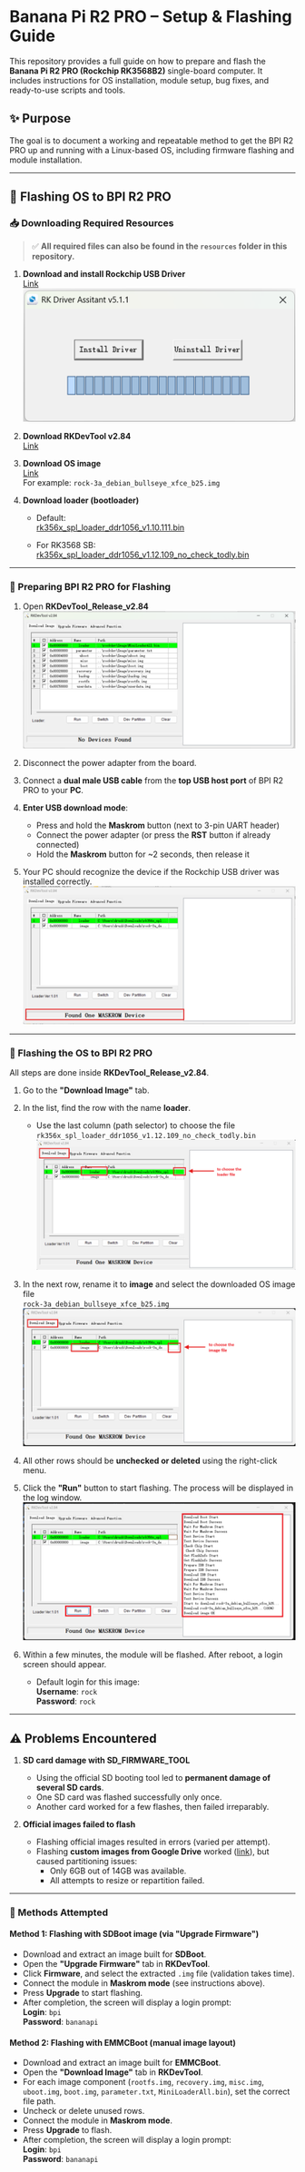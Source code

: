 # Banana Pi R2 PRO – Setup & Flashing Guide

This repository provides a full guide on how to prepare and flash the **Banana Pi R2 PRO (Rockchip RK3568B2)** single-board computer. It includes instructions for OS installation, module setup, bug fixes, and ready-to-use scripts and tools.

## ✨ Purpose

The goal is to document a working and repeatable method to get the BPI R2 PRO up and running with a Linux-based OS, including firmware flashing and module installation.

---

## 🚀 Flashing OS to BPI R2 PRO

### 📥 Downloading Required Resources

> ✅ **All required files can also be found in the `resources` folder in this repository.**

1. **Download and install Rockchip USB Driver**  
   [Link](https://download.banana-pi.dev/d/ca025d76afd448aabc63/files/?p=%2FTools%2Fimage_download_tools%2FDriverAssitant_v5.11.zip)  
   ![Install USB Driver](img/usb_driver_install.png)

2. **Download RKDevTool v2.84**  
   [Link](https://download.banana-pi.dev/d/ca025d76afd448aabc63/files/?p=%2FTools%2Fimage_download_tools%2FUpdate-EMMC-Tools.zip)

3. **Download OS image**  
   [Link](https://github.com/radxa-build/rock-3a/releases/)  
   For example: `rock-3a_debian_bullseye_xfce_b25.img`

4. **Download loader (bootloader)**  
   - Default:  
     [rk356x_spl_loader_ddr1056_v1.10.111.bin](https://dl.radxa.com/rock3/images/loader/rk356x_spl_loader_ddr1056_v1.06.110.bin)

   - For RK3568 SB:  
     [rk356x_spl_loader_ddr1056_v1.12.109_no_check_todly.bin](https://dl.radxa.com/rock3/images/loader/rk356x_spl_loader_ddr1056_v1.12.109_no_check_todly.bin)

---

### 🔌 Preparing BPI R2 PRO for Flashing

1. Open **RKDevTool_Release_v2.84**  
   ![Open RKDevTool](img/open_rkdevtool.png)

2. Disconnect the power adapter from the board.

3. Connect a **dual male USB cable** from the **top USB host port** of BPI R2 PRO to your **PC**.

4. **Enter USB download mode**:
   - Press and hold the **Maskrom** button (next to 3-pin UART header)
   - Connect the power adapter (or press the **RST** button if already connected)
   - Hold the **Maskrom** button for ~2 seconds, then release it

5. Your PC should recognize the device if the Rockchip USB driver was installed correctly.  
   ![Detected module](img/detect_mudule_maskrom.png)

---

### 💾 Flashing the OS to BPI R2 PRO

All steps are done inside **RKDevTool_Release_v2.84**.

1. Go to the **"Download Image"** tab.

2. In the list, find the row with the name **loader**.  
   - Use the last column (path selector) to choose the file  
     `rk356x_spl_loader_ddr1056_v1.12.109_no_check_todly.bin`  
   ![Select Loader](img/select_loader.png)

3. In the next row, rename it to **image** and select the downloaded OS image file  
   `rock-3a_debian_bullseye_xfce_b25.img`  
   ![Select Image](img/select_image.png)

4. All other rows should be **unchecked or deleted** using the right-click menu.

5. Click the **"Run"** button to start flashing. The process will be displayed in the log window.  
   ![Run Flashing](img/run_flashing.png)

6. Within a few minutes, the module will be flashed. After reboot, a login screen should appear.  
   - Default login for this image:  
     **Username**: `rock`  
     **Password**: `rock`

---

## ⚠️ Problems Encountered

1. **SD card damage with SD_FIRMWARE_TOOL**  
   - Using the official SD booting tool led to **permanent damage of several SD cards**.  
   - One SD card was flashed successfully only once.  
   - Another card worked for a few flashes, then failed irreparably.

2. **Official images failed to flash**  
   - Flashing official images resulted in errors (varied per attempt).  
   - Flashing **custom images from Google Drive** worked ([link](https://drive.google.com/drive/folders/1t4KdXUPkGZ-mtYV1hGTare0nghXwOpwc)), but caused partitioning issues:
     - Only 6GB out of 14GB was available.
     - All attempts to resize or repartition failed.

---

### 🧪 Methods Attempted

#### Method 1: Flashing with SDBoot image (via "Upgrade Firmware")

- Download and extract an image built for **SDBoot**.
- Open the **"Upgrade Firmware"** tab in **RKDevTool**.
- Click **Firmware**, and select the extracted `.img` file (validation takes time).
- Connect the module in **Maskrom mode** (see instructions above).
- Press **Upgrade** to start flashing.
- After completion, the screen will display a login prompt:  
  **Login**: `bpi`  
  **Password**: `bananapi`

#### Method 2: Flashing with EMMCBoot (manual image layout)

- Download and extract an image built for **EMMCBoot**.
- Open the **"Download Image"** tab in **RKDevTool**.
- For each image component (`rootfs.img`, `recovery.img`, `misc.img`, `uboot.img`, `boot.img`, `parameter.txt`, `MiniLoaderAll.bin`), set the correct file path.
- Uncheck or delete unused rows.
- Connect the module in **Maskrom mode**.
- Press **Upgrade** to flash.
- After completion, the screen will display a login prompt:  
  **Login**: `bpi`  
  **Password**: `bananapi`
